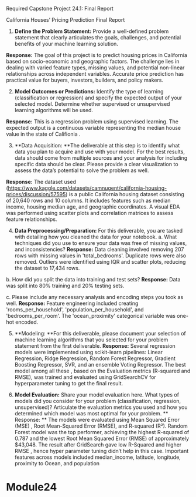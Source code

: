 Required Capstone Project 24.1: Final Report

California Houses’ Pricing Prediction Final Report
1.	**Define the Problem Statement:** Provide a well-defined problem statement that clearly articulates the goals, challenges, and potential benefits of your machine learning solution.

**Response:** The goal of this project is to predict housing prices in California based on socio-economic and geographic factors. The challenge lies in dealing with varied feature types, missing values, and potential non-linear relationships across independent variables. Accurate price prediction has practical value for buyers, investors, builders, and policy makers.

2.	**Model Outcomes or Predictions:** Identify the type of learning (classification or regression) and specify the expected output of your selected model. Determine whether supervised or unsupervised learning algorithms will be used.

**Response:** This is a regression problem using supervised learning. The expected output is a continuous variable representing the median house value in the state of Califionia .

3.	**Data Acquisition: **The deliverable at this step is to identify what data you plan to acquire and use with your model. For the best results, data should come from multiple sources and your analysis for including specific data should be clear. Please provide a clear visualization to assess the data’s potential to solve the problem as well.
 
**Response:** The dataset used (https://www.kaggle.com/datasets/camnugent/california-housing-prices/discussion/57595) is a public California housing dataset consisting of 20,640 rows and 10 columns. It includes features such as median income, housing median age, and geographic coordinates. A visual EDA was performed using scatter plots and correlation matrices to assess feature relationships.

4.	**Data Preprocessing/Preparation:** For this deliverable, you are tasked with detailing how you cleaned the data for your notebook.
a.	What techniques did you use to ensure your data was free of missing values, and inconsistencies? 
**Response:** Data cleaning involved removing 207 rows with missing values in 'total_bedrooms'. Duplicate rows were also removed. Outliers were identified using IQR and scatter plots, reducing the dataset to 17,434 rows.

b.	How did you split the data into training and test sets?
**Response:** Data was split into 80% training and 20% testing sets.

c.	Please include any necessary analysis and encoding steps you took as well.
**Response:** Feature engineering included creating 'rooms_per_household', 'population_per_household', and 'bedrooms_per_room'. The 'ocean_proximity' categorical variable was one-hot encoded.


5.	**Modeling: **For this deliverable, please document your selection of machine learning algorithms that you selected for your problem statement from the first deliverable.
**Response:** Several regression models were implemented using scikit-learn pipelines: Linear Regression, Ridge Regression, Random Forest Regressor, Gradient Boosting Regressor, SVR, and an ensemble Voting Regressor. The best model among all these , based on  the Evaluation metrics (R-squared and RMSE), was trained and evaluated using GridSearchCV for hyperparameter tuning to get the final result.


6.	**Model Evaluation:** Share your model evaluation here. What types of models did you consider for your problem (classification, regression, unsupervised)?  Articulate the evaluation metrics you used and how you determined which model was most optimal for your problem.
**​​Response: **
The models were evaluated using Mean Squared Error (MSE) , Root Mean-Squared Error (RMSE), and R-squared (R²).
Random Forest model was the top performer, achieving the highest R-squared of 0.787 and the lowest Root Mean Squared Error (RMSE) of approximately $43,048. 
The result after GridSearch gave low R-Squared and higher RMSE , hence hyper parameter tuning didn’t help in this case.
Important features across models included median_income, latitude, longitude, proximity to Ocean, and population


# Module24
